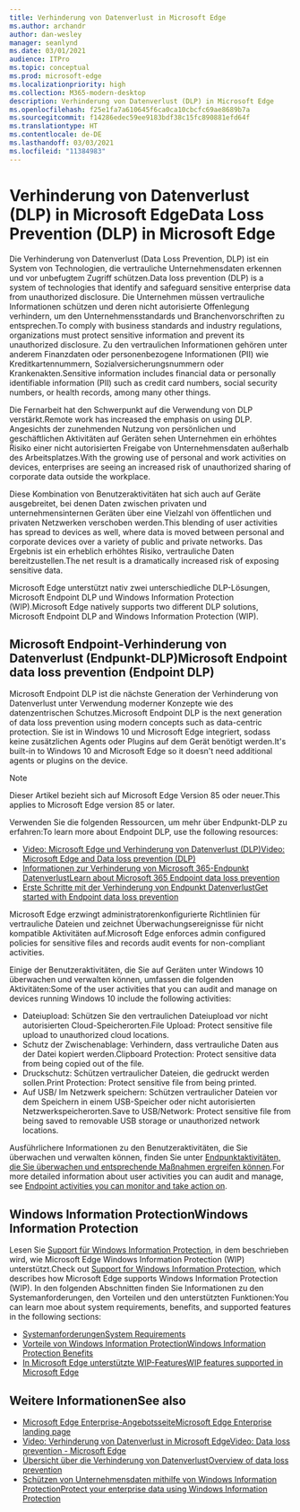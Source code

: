 ```yaml
---
title: Verhinderung von Datenverlust in Microsoft Edge
ms.author: archandr
author: dan-wesley
manager: seanlynd
ms.date: 03/01/2021
audience: ITPro
ms.topic: conceptual
ms.prod: microsoft-edge
ms.localizationpriority: high
ms.collection: M365-modern-desktop
description: Verhinderung von Datenverlust (DLP) in Microsoft Edge
ms.openlocfilehash: f25e1fa7a610645f6ca0ca10cbcfc69ae8689b7a
ms.sourcegitcommit: f14286edec59ee9183bdf38c15fc890881efd64f
ms.translationtype: HT
ms.contentlocale: de-DE
ms.lasthandoff: 03/03/2021
ms.locfileid: "11384983"
---
```

# <a name="data-loss-prevention-dlp-in-microsoft-edge"></a><span data-ttu-id="6b97f-103">Verhinderung von Datenverlust (DLP) in Microsoft Edge</span><span class="sxs-lookup"><span data-stu-id="6b97f-103">Data Loss Prevention (DLP) in Microsoft Edge</span></span>

<span data-ttu-id="6b97f-104">Die Verhinderung von Datenverlust (Data Loss Prevention, DLP) ist ein System von Technologien, die vertrauliche Unternehmensdaten erkennen und vor unbefugtem Zugriff schützen.</span><span class="sxs-lookup"><span data-stu-id="6b97f-104">Data loss prevention (DLP) is a system of technologies that identify and safeguard sensitive enterprise data from unauthorized disclosure.</span></span> <span data-ttu-id="6b97f-105">Die Unternehmen müssen vertrauliche Informationen schützen und deren nicht autorisierte Offenlegung verhindern, um den Unternehmensstandards und Branchenvorschriften zu entsprechen.</span><span class="sxs-lookup"><span data-stu-id="6b97f-105">To comply with business standards and industry regulations, organizations must protect sensitive information and prevent its unauthorized disclosure.</span></span> <span data-ttu-id="6b97f-106">Zu den vertraulichen Informationen gehören unter anderem Finanzdaten oder personenbezogene Informationen (PII) wie Kreditkartennummern, Sozialversicherungsnummern oder Krankenakten.</span><span class="sxs-lookup"><span data-stu-id="6b97f-106">Sensitive information includes financial data or personally identifiable information (PII) such as credit card numbers, social security numbers, or health records, among many other things.</span></span>

<span data-ttu-id="6b97f-107">Die Fernarbeit hat den Schwerpunkt auf die Verwendung von DLP verstärkt.</span><span class="sxs-lookup"><span data-stu-id="6b97f-107">Remote work has increased the emphasis on using DLP.</span></span> <span data-ttu-id="6b97f-108">Angesichts der zunehmenden Nutzung von persönlichen und geschäftlichen Aktivitäten auf Geräten sehen Unternehmen ein erhöhtes Risiko einer nicht autorisierten Freigabe von Unternehmensdaten außerhalb des Arbeitsplatzes.</span><span class="sxs-lookup"><span data-stu-id="6b97f-108">With the growing use of personal and work activities on devices, enterprises are seeing an increased risk of unauthorized sharing of corporate data outside the workplace.</span></span>

<span data-ttu-id="6b97f-109">Diese Kombination von Benutzeraktivitäten hat sich auch auf Geräte ausgebreitet, bei denen Daten zwischen privaten und unternehmensinternen Geräten über eine Vielzahl von öffentlichen und privaten Netzwerken verschoben werden.</span><span class="sxs-lookup"><span data-stu-id="6b97f-109">This blending of user activities has spread to devices as well, where data is moved between personal and corporate devices over a variety of public and private networks.</span></span> <span data-ttu-id="6b97f-110">Das Ergebnis ist ein erheblich erhöhtes Risiko, vertrauliche Daten bereitzustellen.</span><span class="sxs-lookup"><span data-stu-id="6b97f-110">The net result is a dramatically increased risk of exposing sensitive data.</span></span>

<span data-ttu-id="6b97f-111">Microsoft Edge unterstützt nativ zwei unterschiedliche DLP-Lösungen, Microsoft Endpoint DLP und Windows Information Protection (WIP).</span><span class="sxs-lookup"><span data-stu-id="6b97f-111">Microsoft Edge natively supports two different DLP solutions, Microsoft Endpoint DLP and Windows Information Protection (WIP).</span></span>

## <a name="microsoft-endpoint-data-loss-prevention-endpoint-dlp"></a><span data-ttu-id="6b97f-112">Microsoft Endpoint-Verhinderung von Datenverlust (Endpunkt-DLP)</span><span class="sxs-lookup"><span data-stu-id="6b97f-112">Microsoft Endpoint data loss prevention (Endpoint DLP)</span></span>

<span data-ttu-id="6b97f-113">Microsoft Endpoint DLP ist die nächste Generation der Verhinderung von Datenverlust unter Verwendung moderner Konzepte wie des datenzentrischen Schutzes.</span><span class="sxs-lookup"><span data-stu-id="6b97f-113">Microsoft Endpoint DLP is the next generation of data loss prevention using modern concepts such as data-centric protection.</span></span> <span data-ttu-id="6b97f-114">Sie ist in Windows 10 und Microsoft Edge integriert, sodass keine zusätzlichen Agents oder Plugins auf dem Gerät benötigt werden.</span><span class="sxs-lookup"><span data-stu-id="6b97f-114">It's built-in to Windows 10 and Microsoft Edge so it doesn't need additional agents or plugins on the device.</span></span>

> [!NOTE]
> <span data-ttu-id="6b97f-115">Dieser Artikel bezieht sich auf Microsoft Edge Version 85 oder neuer.</span><span class="sxs-lookup"><span data-stu-id="6b97f-115">This applies to Microsoft Edge version 85 or later.</span></span>

<span data-ttu-id="6b97f-116">Verwenden Sie die folgenden Ressourcen, um mehr über Endpunkt-DLP zu erfahren:</span><span class="sxs-lookup"><span data-stu-id="6b97f-116">To learn more about Endpoint DLP, use the following resources:</span></span>

- [<span data-ttu-id="6b97f-117">Video: Microsoft Edge und Verhinderung von Datenverlust (DLP)</span><span class="sxs-lookup"><span data-stu-id="6b97f-117">Video: Microsoft Edge and Data loss prevention (DLP)</span></span>](microsoft-edge-video-security-dlp.md)
- [<span data-ttu-id="6b97f-118">Informationen zur Verhinderung von Microsoft 365-Endpunkt Datenverlust</span><span class="sxs-lookup"><span data-stu-id="6b97f-118">Learn about Microsoft 365 Endpoint data loss prevention</span></span>](https://docs.microsoft.com/microsoft-365/compliance/endpoint-dlp-learn-about?view=o365-worldwide&preserve-view=true)
- [<span data-ttu-id="6b97f-119">Erste Schritte mit der Verhinderung von Endpunkt Datenverlust</span><span class="sxs-lookup"><span data-stu-id="6b97f-119">Get started with Endpoint data loss prevention</span></span>](https://docs.microsoft.com/microsoft-365/compliance/endpoint-dlp-getting-started?view=o365-worldwide&preserve-view=true)

<span data-ttu-id="6b97f-120">Microsoft Edge erzwingt administratorenkonfigurierte Richtlinien für vertrauliche Dateien und zeichnet Überwachungsereignisse für nicht kompatible Aktivitäten auf.</span><span class="sxs-lookup"><span data-stu-id="6b97f-120">Microsoft Edge enforces admin configured policies for sensitive files and records audit events for non-compliant activities.</span></span>

<span data-ttu-id="6b97f-121">Einige der Benutzeraktivitäten, die Sie auf Geräten unter Windows 10 überwachen und verwalten können, umfassen die folgenden Aktivitäten:</span><span class="sxs-lookup"><span data-stu-id="6b97f-121">Some of the user activities that you can audit and manage on devices running Windows 10 include the following activities:</span></span>

- <span data-ttu-id="6b97f-122">Dateiupload: Schützen Sie den vertraulichen Dateiupload vor nicht autorisierten Cloud-Speicherorten.</span><span class="sxs-lookup"><span data-stu-id="6b97f-122">File Upload: Protect sensitive file upload to unauthorized cloud locations.</span></span> <!-- The next 3 screenshots show a sequence where a user tries to drop a sensitive data file on to their local storage.-->
- <span data-ttu-id="6b97f-123">Schutz der Zwischenablage: Verhindern, dass vertrauliche Daten aus der Datei kopiert werden.</span><span class="sxs-lookup"><span data-stu-id="6b97f-123">Clipboard Protection: Protect sensitive data from being copied out of the file.</span></span>
- <span data-ttu-id="6b97f-124">Druckschutz: Schützen vertraulicher Dateien, die gedruckt werden sollen.</span><span class="sxs-lookup"><span data-stu-id="6b97f-124">Print Protection: Protect sensitive file from being printed.</span></span>
- <span data-ttu-id="6b97f-125">Auf USB/ Im Netzwerk speichern: Schützen vertraulicher Dateien vor dem Speichern in einem USB-Speicher oder nicht autorisierten Netzwerkspeicherorten.</span><span class="sxs-lookup"><span data-stu-id="6b97f-125">Save to USB/Network: Protect sensitive file from being saved to removable USB storage or unauthorized network locations.</span></span>

<span data-ttu-id="6b97f-126">Ausführlichere Informationen zu den Benutzeraktivitäten, die Sie überwachen und verwalten können, finden Sie unter [Endpunktaktivitäten, die Sie überwachen und entsprechende Maßnahmen ergreifen können](https://docs.microsoft.com/microsoft-365/compliance/endpoint-dlp-learn-about?view=o365-worldwide#endpoint-activities-you-can-monitor-and-take-action-on&preserve-view=true).</span><span class="sxs-lookup"><span data-stu-id="6b97f-126">For more detailed information about user activities you can audit and manage, see [Endpoint activities you can monitor and take action on](https://docs.microsoft.com/microsoft-365/compliance/endpoint-dlp-learn-about?view=o365-worldwide#endpoint-activities-you-can-monitor-and-take-action-on&preserve-view=true).</span></span>

## <a name="windows-information-protection"></a><span data-ttu-id="6b97f-127">Windows Information Protection</span><span class="sxs-lookup"><span data-stu-id="6b97f-127">Windows Information Protection</span></span>

<span data-ttu-id="6b97f-128">Lesen Sie [Support für Windows Information Protection](https://docs.microsoft.com/deployedge/microsoft-edge-security-windows-information-protection), in dem beschrieben wird, wie Microsoft Edge Windows Information Protection (WIP) unterstützt.</span><span class="sxs-lookup"><span data-stu-id="6b97f-128">Check out [Support for Windows Information Protection](https://docs.microsoft.com/deployedge/microsoft-edge-security-windows-information-protection), which describes how Microsoft Edge supports Windows Information Protection (WIP).</span></span> <span data-ttu-id="6b97f-129">In den folgenden Abschnitten finden Sie Informationen zu den Systemanforderungen, den Vorteilen und den unterstützten Funktionen:</span><span class="sxs-lookup"><span data-stu-id="6b97f-129">You can learn moe about system requirements, benefits, and supported features in the following sections:</span></span>

- [<span data-ttu-id="6b97f-130">Systemanforderungen</span><span class="sxs-lookup"><span data-stu-id="6b97f-130">System Requirements</span></span>](https://docs.microsoft.com/deployedge/microsoft-edge-security-windows-information-protection#system-requirements)
- [<span data-ttu-id="6b97f-131">Vorteile von Windows Information Protection</span><span class="sxs-lookup"><span data-stu-id="6b97f-131">Windows Information Protection Benefits</span></span>](https://docs.microsoft.com/deployedge/microsoft-edge-security-windows-information-protection#windows-information-protection-benefits)
- [<span data-ttu-id="6b97f-132">In Microsoft Edge unterstützte WIP-Features</span><span class="sxs-lookup"><span data-stu-id="6b97f-132">WIP features supported in Microsoft Edge</span></span>](https://docs.microsoft.com/DeployEdge/microsoft-edge-security-windows-information-protection#wip-features-supported-in-microsoft-edge)

## <a name="see-also"></a><span data-ttu-id="6b97f-133">Weitere Informationen</span><span class="sxs-lookup"><span data-stu-id="6b97f-133">See also</span></span>

- [<span data-ttu-id="6b97f-134">Microsoft Edge Enterprise-Angebotsseite</span><span class="sxs-lookup"><span data-stu-id="6b97f-134">Microsoft Edge Enterprise landing page</span></span>](https://aka.ms/EdgeEnterprise)
- [<span data-ttu-id="6b97f-135">Video: Verhinderung von Datenverlust in Microsoft Edge</span><span class="sxs-lookup"><span data-stu-id="6b97f-135">Video: Data loss prevention - Microsoft Edge</span></span>](https://www.youtube.com/watch?v=dLD04U9eTqg)
- [<span data-ttu-id="6b97f-136">Übersicht über die Verhinderung von Datenverlust</span><span class="sxs-lookup"><span data-stu-id="6b97f-136">Overview of data loss prevention</span></span>](https://docs.microsoft.com/microsoft-365/compliance/data-loss-prevention-policies?view=o365-worldwide&preserve-view=true)
- [<span data-ttu-id="6b97f-137">Schützen von Unternehmensdaten mithilfe von Windows Information Protection</span><span class="sxs-lookup"><span data-stu-id="6b97f-137">Protect your enterprise data using Windows Information Protection</span></span>](https://docs.microsoft.com/windows/security/information-protection/windows-information-protection/protect-enterprise-data-using-wip)
